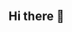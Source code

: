 ## Hi there 👋 

<!--
**adrmaiscalvo/adrmaiscalvo** is a ✨ _special_ ✨ repository because its `README.md` (this file) appears on your GitHub profile.

Here are some ideas to get you started:

📕​ estudante de Programação de Jogos na Etec Fausto mazzola 
